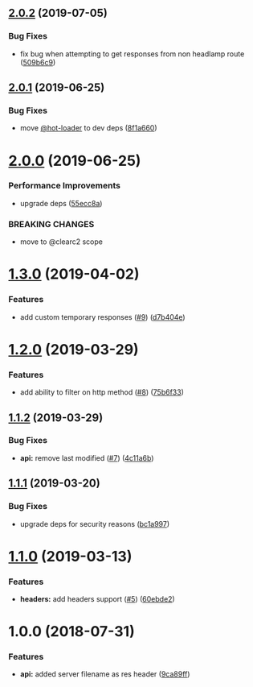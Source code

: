 ## [2.0.2](https://github.com/ClearC2/headlamp/compare/v2.0.1...v2.0.2) (2019-07-05)


### Bug Fixes

* fix bug when attempting to get responses from non headlamp route ([509b6c9](https://github.com/ClearC2/headlamp/commit/509b6c9))

## [2.0.1](https://github.com/ClearC2/headlamp/compare/v2.0.0...v2.0.1) (2019-06-25)


### Bug Fixes

* move [@hot-loader](https://github.com/hot-loader) to dev deps ([8f1a660](https://github.com/ClearC2/headlamp/commit/8f1a660))

# [2.0.0](https://github.com/ClearC2/headlamp/compare/v1.3.0...v2.0.0) (2019-06-25)


### Performance Improvements

* upgrade deps ([55ecc8a](https://github.com/ClearC2/headlamp/commit/55ecc8a))


### BREAKING CHANGES

* move to @clearc2 scope

# [1.3.0](https://github.com/ClearC2/headlamp/compare/v1.2.0...v1.3.0) (2019-04-02)


### Features

* add custom temporary responses ([#9](https://github.com/ClearC2/headlamp/issues/9)) ([d7b404e](https://github.com/ClearC2/headlamp/commit/d7b404e))

# [1.2.0](https://github.com/ClearC2/headlamp/compare/v1.1.2...v1.2.0) (2019-03-29)


### Features

* add ability to filter on http method ([#8](https://github.com/ClearC2/headlamp/issues/8)) ([75b6f33](https://github.com/ClearC2/headlamp/commit/75b6f33))

## [1.1.2](https://github.com/ClearC2/headlamp/compare/v1.1.1...v1.1.2) (2019-03-29)


### Bug Fixes

* **api:** remove last modified ([#7](https://github.com/ClearC2/headlamp/issues/7)) ([4c11a6b](https://github.com/ClearC2/headlamp/commit/4c11a6b))

## [1.1.1](https://github.com/ClearC2/headlamp/compare/v1.1.0...v1.1.1) (2019-03-20)


### Bug Fixes

* upgrade deps for security reasons ([bc1a997](https://github.com/ClearC2/headlamp/commit/bc1a997))

# [1.1.0](https://github.com/ClearC2/headlamp/compare/v1.0.0...v1.1.0) (2019-03-13)


### Features

* **headers:** add headers support ([#5](https://github.com/ClearC2/headlamp/issues/5)) ([60ebde2](https://github.com/ClearC2/headlamp/commit/60ebde2))

# 1.0.0 (2018-07-31)


### Features

* **api:** added server filename as res header ([9ca89ff](https://github.com/ClearC2/headlamp/commit/9ca89ff))
